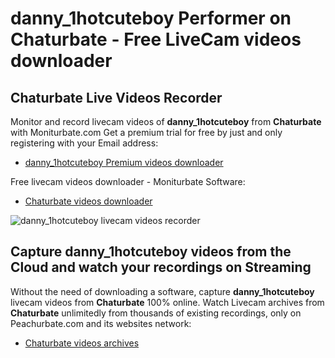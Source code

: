 # danny_1hotcuteboy Performer on Chaturbate - Free LiveCam videos downloader

## Chaturbate Live Videos Recorder

Monitor and record livecam videos of **danny_1hotcuteboy** from **Chaturbate** with Moniturbate.com
Get a premium trial for free by just and only registering with your Email address:
* [danny_1hotcuteboy Premium videos downloader](https://moniturbate.com/request-demo-licence-key.html)

Free livecam videos downloader - Moniturbate Software:
* [Chaturbate videos downloader](https://moniturbate.com/moniturbate-download-software.html)

![danny_1hotcuteboy livecam videos recorder](https://peachurnet.com/templates/moniturbate-software.png)


## Capture danny_1hotcuteboy videos from the Cloud and watch your recordings on Streaming

Without the need of downloading a software, capture **danny_1hotcuteboy** livecam videos from **Chaturbate** 100% online.
Watch Livecam archives from **Chaturbate** unlimitedly from thousands of existing recordings, only on Peachurbate.com and its websites network:
* [Chaturbate videos archives](https://peachurnet.com/)